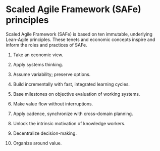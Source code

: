 # Scaled Agile Framework (SAFe) principles

Scaled Agile Framework (SAFe) is based on ten immutable, underlying Lean-Agile
principles. These tenets and economic concepts inspire and inform the roles and
practices of SAFe.

1. Take an economic view.

2. Apply systems thinking.

3. Assume variability; preserve options.

4. Build incrementally with fast, integrated learning cycles.

5. Base milestones on objective evaluation of working systems.

6. Make value flow without interruptions.

7. Apply cadence, synchronize with cross-domain planning.

8. Unlock the intrinsic motivation of knowledge workers.

9. Decentralize decision-making.

10. Organize around value.

